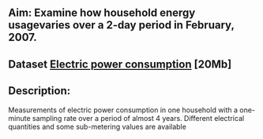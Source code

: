 ## Aim: Examine how household energy usagevaries over a 2-day period in February, 2007.

## Dataset <a href="https://d396qusza40orc.cloudfront.net/exdata%2Fdata%2Fhousehold_power_consumption.zip">Electric power consumption</a> [20Mb]

## Description: 
Measurements of electric power consumption in
one household with a one-minute sampling rate over a period of almost
4 years. Different electrical quantities and some sub-metering values
are available

